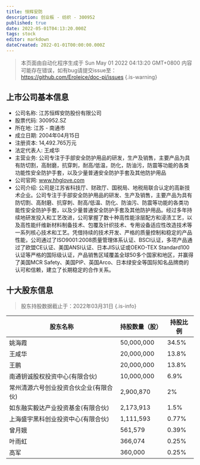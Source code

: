 ```yaml
---
title: 恒辉安防
description: 创业板 - 纺织 - 300952
published: true
date: 2022-05-01T04:13:20.000Z
tags: stock
editor: markdown
dateCreated: 2022-01-01T00:00:00.000Z
---
```


> 本页面由自动化程序生成于 Sun May 01 2022 04:13:20 GMT+0800
> 内容可能存在错误，如有bug请提交issue至：https://github.com/Eroleice/doc-pi/issues
{.is-warning}

## 上市公司基本信息
- 公司名称: 江苏恒辉安防股份有限公司
- 股票代码: 300952.SZ
- 所在地: 江苏 - 南通市
- 成立日期: 2004年04月15日
- 注册资本: 14,492.765万元
- 法定代表人: 王咸华
- 主营业务: 公司专注于手部安全防护用品的研发，生产及销售，主要产品为具有防切割，高耐磨，抗穿刺，耐高/低温，防化，防油污，防震等功能的各类功能性安全防护手套，以及少量普通安全防护手套及其他防护用品
- 公司官网: www.hhglove.com
- 公司介绍: 公司是江苏省科技厅、财政厅、国税局、地税局联合认定的高新技术企业。公司专注于手部安全防护用品的研发、生产及销售，主要产品为具有防切割、高耐磨、抗穿刺、耐高/低温、防化、防油污、防震等功能的各类功能性安全防护手套，以及少量普通安全防护手套及其他防护用品。经过多年持续地研发投入和工艺改进，公司掌握了数十种高性能涂层配方和浸渍工艺，以及高性能纤维新材料制备技术、包覆及针织技术、专用设备适应性改造技术等一系列核心技术和工艺。凭借持续的技术开发、严格的质量控制和稳定的产品性能，公司通过了ISO9001:2008质量管理体系认证、BSCI认证，多项产品通过了欧盟CE认证、美国ANSI认证、日本JIS认证或OEKO-TEX Standard100认证等严格的国际级认证，产品销售区域覆盖全球50多个国家和地区，并赢得了美国MCR Safety、美国PIP、英国Arco、日本绿安全等国际知名品牌商的认可和信赖，建立了长期稳定的合作关系。


## 十大股东信息
> 股东持股数据截止于：2022年03月31日
{.is-info}

| 股东名称 | 持股数量（股） | 持股比例 |
| --- | --- | --- |
| 姚海霞 | 50,000,000 | 34.5% |
| 王咸华 | 20,000,000 | 13.8% |
| 王鹏 | 20,000,000 | 13.8% |
| 南通钥诚股权投资中心(有限合伙) | 10,000,000 | 6.9% |
| 常州清源六号创业投资合伙企业(有限合伙) | 2,900,870 | 2% |
| 如东融实毅达产业投资基金(有限合伙) | 2,173,913 | 1.5% |
| 上海盛宇黑科创业投资中心(有限合伙) | 1,111,593 | 0.77% |
| 曾月娥 | 561,579 | 0.39% |
| 叶雨虹 | 366,074 | 0.25% |
| 高军 | 360,000 | 0.25% |




